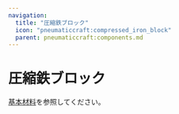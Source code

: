 ```yaml
---
navigation:
  title: "圧縮鉄ブロック"
  icon: "pneumaticcraft:compressed_iron_block"
  parent: pneumaticcraft:components.md
---
```


# 圧縮鉄ブロック

[基本材料](../basic_materials.md#compressed_iron_block)を参照してください。

